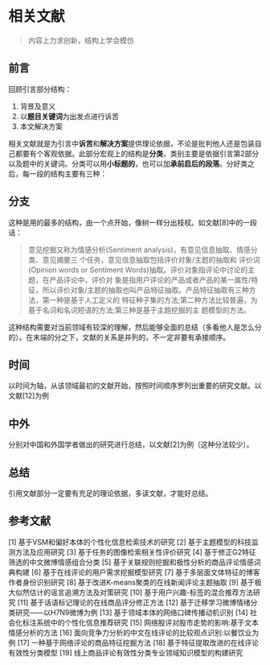 # 相关文献

> 内容上力求创新，结构上学会模仿

## 前言

回顾引言部分结构：

1. 背景及意义
2. 以**题目关键词**为出发点进行诉苦
3. 本文解决方案

相关文献就是为引言中**诉苦**和**解决方案**提供理论依据，不论是批判他人还是包装自己都要有个客观依据。此部分宏观上的结构是**分类**，类别主要是依据引言第2部分以及题中的关键词。分类可以用**小标题的**，也可以加**承前启后的段落**。分好类之后，每一段的结构主要有三种：

## 分支
这种是用的最多的结构，由一个点开始，像树一样分出枝杈。如文献[8]中的一段话：

> 意见挖掘又称为情感分析(Sentiment analysis)，有意见信息抽取、情感分类、意见摘要三 个任务，意见信息抽取包括评价对象/主题的抽取和 评价词(Opinion words or Sentiment Words)抽取。评价对象指评论中讨论的主题，在产品评论中，评价对 象是指用户评论的产品或者产品的某一属性/特征，所以评价对象/主题的抽取也叫产品特征抽取。产品特征抽取有三种方法，第一种是基于人工定义的 特征种子集的方法;第二种方法比较普遍，为基于名词和名词短语的方法;第三种是基于主题挖掘的主 题模型的方法。

这种结构需要对当前领域有较深的理解，然后能够全面的总结（多看他人是怎么分的）。在末端的分之下，文献的关系是并列的，不一定非要有承接顺序。

## 时间

以时间为轴，从该领域最初的文献开始，按照时间顺序罗列出重要的研究文献。以文献[12]为例

## 中外
分别对中国和外国学者做出的研究进行总结，以文献[2]为例（这种分法较少）。


## 总结
引用文献部分一定要有充足的理论依据，多读文献，才能好总结。

## 参考文献
[1] 基于VSM和偏好本体的个性化信息检索技术的研究
[2] 基于主题模型的科技监测方法及应用研究
[3] 基于任务的图像检索相关性评价研究
[4] 基于修正G2特征筛选的中文微博情感组合分类
[5] 基于关联规则挖掘和极性分析的商品评论情感词典构建
[6] 基于在线评论的用户需求挖掘模型研究
[7] 基于多层面文体特征的博客作者身份识别研究
[8] 基于改进K-means聚类的在线新闻评论主题抽取
[9] 基于极大似然估计的谣言追溯方法及对策研究
[10] 基于用户兴趣-标签的混合推荐方法研究
[11] 基于话语标记理论的在线商品评分修正方法
[12] 基于迁移学习微博情绪分类研究——以H7N9微博为例
[13] 基于领域本体的网络口碑传播动机识别
[14] 社会化标注系统中的个性化信息推荐研究
[15] 网络股评对股市走势的影响:基于文本情感分析的方法
[16] 面向竞争力分析的中文在线评论的比较观点识别:以餐饮业为例
[17] 一种基于网络评论的商品特征挖掘方法
[18] 基于特征提取改进的在线评论有效性分类模型
[19] 线上商品评论有效性分类专业领域知识模型的构建研究